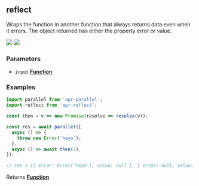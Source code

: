 <!-- Generated by documentation.js. Update this documentation by updating the source code. -->

## reflect

<a id="reflect"></a>
Wraps the function in another function that always returns data even when it errors.
The object returned has either the property error or value.

[![][2]][1] [![][3]][1]

### Parameters

- `input` **[Function][4]**

### Examples

```javascript
import parallel from 'apr-parallel';
import reflect from 'apr-reflect';

const then = v => new Promise(resolve => resolve(v));

const res = await parallel([
  async () => {
    throw new Error('heyo');
  },
  async () => await then(2),
]);

// res = [{ error: Error('heyo'), value: null }, { error: null, value: 2 }]
```

Returns **[Function][4]**

[1]: https://www.npmjs.com/package/apr-reflect
[2]: https://img.shields.io/npm/v/apr-reflect.svg?style=flat-square
[3]: https://img.shields.io/npm/l/apr-reflect.svg?style=flat-square
[4]: https://developer.mozilla.org/docs/Web/JavaScript/Reference/Statements/function
